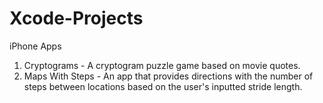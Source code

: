 # Xcode-Projects
iPhone Apps

1. Cryptograms - A cryptogram puzzle game based on movie quotes.
2. Maps With Steps - An app that provides directions with the number of steps between locations based on the user's inputted stride length.
